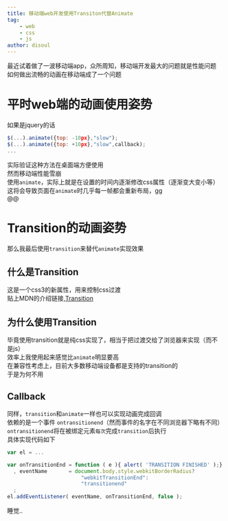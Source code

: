 ```yaml
---
title: 移动端web开发使用Transiton代替Animate
tag:
    - web
    - css
    - js
author: disoul
---
```

最近试着做了一波移动端app，众所周知，移动端开发最大的问题就是性能问题   
如何做出流畅的动画在移动端成了一个问题   

# 平时web端的动画使用姿势
如果是jquery的话

```js
$(...).animate({top: -10px},"slow");
$(...).animate({top: +10px},"slow",callback);
...
```
实际验证这种方法在桌面端方便使用   
然而移动端性能雪崩  
使用`animate`，实际上就是在设置的时间内逐渐修改css属性（逐渐变大变小等）   
这将会导致页面在`animate`时几乎每一帧都会重新布局，gg   
@@
# Transition的动画姿势
那么我最后使用`transition`来替代`animate`实现效果

## 什么是Transition
这是一个css3的新属性，用来控制css过渡   
贴上MDN的介绍链接,<a href="https://developer.mozilla.org/en-US/docs/Web/CSS/transition">Transition</a>    

## 为什么使用Transition
毕竟使用transition就是纯css实现了，相当于把过渡交给了浏览器来实现（而不是js）   
效率上我使用起来感觉比`animate`明显要高   
在兼容性考虑上，目前大多数移动端设备都是支持的transition的  
于是为何不用  

## Callback
同样，`transition`和`animate`一样也可以实现动画完成回调   
依赖的是一个事件 `ontransitionend`（然而事件的名字在不同浏览器下略有不同）   
`ontransitionend`将在被绑定元素`每次`完成`transition`后执行   
具体实现代码如下  

```js
var el = ... 

var onTransitionEnd = function ( e ){ alert( 'TRANSITION FINISHED' );}
  , eventName       = document.body.style.webkitBorderRadius?
                        "webkitTransitionEnd":
                        "transitionend"
  ;
el.addEventListener( eventName, onTransitionEnd, false );

```
             
睡觉..
